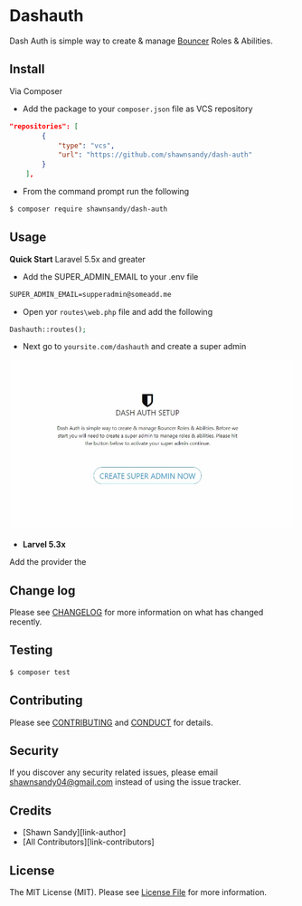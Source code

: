 # Dashauth

Dash Auth is simple way to create & manage [Bouncer](https://github.com/JosephSilber/bouncer) Roles & Abilities.


## Install

Via Composer

* Add the package to your `composer.json` file as VCS repository

``` json
"repositories": [
        {
            "type": "vcs",
            "url": "https://github.com/shawnsandy/dash-auth"
        }
    ],
```
* From the command prompt run the following

``` bash
$ composer require shawnsandy/dash-auth
```

## Usage

__Quick Start__ Laravel 5.5x and greater

* Add the SUPER_ADMIN_EMAIL to your .env file

``` txt
SUPER_ADMIN_EMAIL=supperadmin@someadd.me
```

* Open yor `routes\web.php` file and add the following

``` php
Dashauth::routes();
```

* Next go to `yoursite.com/dashauth` and create a super admin

![Alt text](/screenshot-auth-setup.jpeg?raw=true)

* __Larvel 5.3x__

Add the provider the

## Change log

Please see [CHANGELOG](CHANGELOG.md) for more information on what has changed recently.

## Testing

``` bash
$ composer test
```

## Contributing

Please see [CONTRIBUTING](CONTRIBUTING.md) and [CONDUCT](CONDUCT.md) for details.

## Security

If you discover any security related issues, please email shawnsandy04@gmail.com instead of using the issue tracker.

## Credits

- [Shawn Sandy][link-author]
- [All Contributors][link-contributors]

## License

The MIT License (MIT). Please see [License File](LICENSE.md) for more information.
